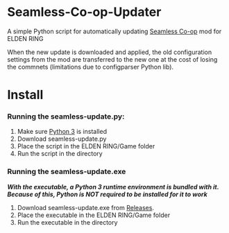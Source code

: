 # Seamless-Co-op-Updater
A simple Python script for automatically updating [Seamless Co-op](https://github.com/LukeYui/EldenRingSeamlessCoopRelease/) mod for ELDEN RING

When the new update is downloaded and applied, the old configuration settings from the mod are transferred to the new one at the cost of losing the commnets (limitations due to configparser Python lib).

# Install

### Running the seamless-update.py:

1. Make sure [Python 3](https://www.python.org/downloads/) is installed
2. Download seamless-update.py
3. Place the script in the ELDEN RING/Game folder
4. Run the script in the directory

### Running the seamless-update.exe

**_With the executable, a Python 3 runtime environment is bundled with it. Because of this, Python is NOT required to be installed for it to work_**

1. Download seamless-update.exe from [Releases](https://github.com/Ori-Jakob/Seamless-Co-op-Updater/releases/latest).
2. Place the executable in the ELDEN RING/Game folder
3. Run the executable in the directory

